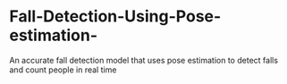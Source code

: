# Fall-Detection-Using-Pose-estimation-
An accurate fall detection model that uses pose estimation to detect falls and count people in real time

